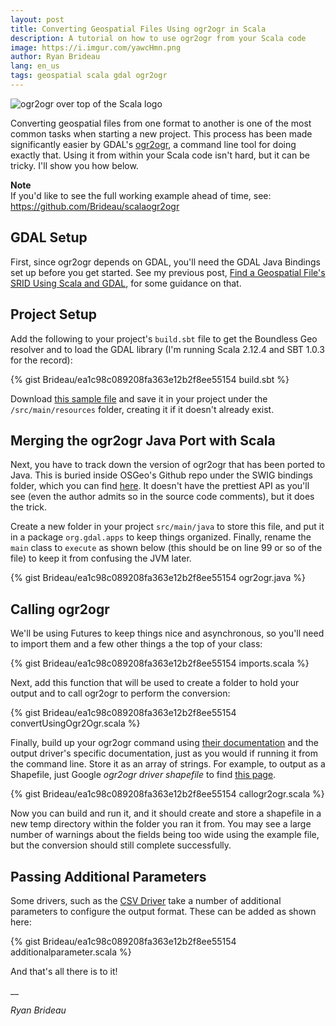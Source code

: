 ```yaml
---
layout: post
title: Converting Geospatial Files Using ogr2ogr in Scala
description: A tutorial on how to use ogr2ogr from your Scala code
image: https://i.imgur.com/yawcHmn.png
author: Ryan Brideau
lang: en_us
tags: geospatial scala gdal ogr2ogr
---
```


<img src="https://i.imgur.com/yawcHmn.png" alt="ogr2ogr over top of the Scala logo">

Converting geospatial files from one format to another is one of the most common tasks when starting a new project. This process has been made significantly easier by GDAL's [ogr2ogr](http://www.gdal.org/ogr2ogr.html), a command line tool for doing exactly that. Using it from within your Scala code isn't hard, but it can be tricky. I'll show you how below.

<div class="message">
<div class="note"><strong>Note</strong></div>
If you'd like to see the full working example ahead of time, see: <a href="https://github.com/Brideau/scalaogr2ogr" rel="noopener" target="_blank">https://github.com/Brideau/scalaogr2ogr</a>
</div>

## GDAL Setup

First, since ogr2ogr depends on GDAL, you'll need the GDAL Java Bindings set up before you get started. See my previous post, [Find a Geospatial File's SRID Using Scala and GDAL](/2017/11/23/finding-srs-srid-geospatial-file-scala-gdal/#gdal-setup), for some guidance on that.

## Project Setup

Add the following to your project's `build.sbt` file to get the Boundless Geo resolver and to load the GDAL library (I'm running Scala 2.12.4 and SBT 1.0.3 for the record):

 {% gist Brideau/ea1c98c089208fa363e12b2f8ee55154 build.sbt %}

Download [this sample file](https://github.com/Brideau/findsrid/blob/master/src/main/resources/Canada3573.gpkg?raw=true) and save it in your project under the ```/src/main/resources``` folder, creating it if it doesn't already exist.

## Merging the ogr2ogr Java Port with Scala

Next, you have to track down the version of ogr2ogr that has been ported to Java. This is buried inside OSGeo's Github repo under the SWIG bindings folder, which you can find [here](https://github.com/OSGeo/gdal/blob/trunk/gdal/swig/java/apps/ogr2ogr.java). It doesn't have the prettiest API as you'll see (even the author admits so in the source code comments), but it does the trick.

Create a new folder in your project ```src/main/java``` to store this file, and put it in a package ```org.gdal.apps``` to keep things organized. Finally, rename the ```main``` class to ```execute``` as shown below (this should be on line 99 or so of the file) to keep it from confusing the JVM later.

{% gist Brideau/ea1c98c089208fa363e12b2f8ee55154 ogr2ogr.java %}

## Calling ogr2ogr

We'll be using Futures to keep things nice and asynchronous, so you'll need to import them and a few other things a the top of your class:

{% gist Brideau/ea1c98c089208fa363e12b2f8ee55154 imports.scala %}

Next, add this function that will be used to create a folder to hold your output and to call ogr2ogr to perform the conversion:

{% gist Brideau/ea1c98c089208fa363e12b2f8ee55154 convertUsingOgr2Ogr.scala %}

Finally, build up your ogr2ogr command using [their documentation](http://www.gdal.org/ogr2ogr.html) and the output driver's specific documentation, just as you would if running it from the command line. Store it as an array of strings. For example, to output as a Shapefile, just Google _ogr2ogr driver shapefile_ to find [this page](http://www.gdal.org/drv_shapefile.html).

{% gist Brideau/ea1c98c089208fa363e12b2f8ee55154 callogr2ogr.scala %}

Now you can build and run it, and it should create and store a shapefile in a new temp directory within the folder you ran it from. You may see a large number of warnings about the fields being too wide using the example file, but the conversion should still complete successfully.

## Passing Additional Parameters

Some drivers, such as the [CSV Driver](http://www.gdal.org/drv_csv.html) take a number of additional parameters to configure the output format. These can be added as shown here:

{% gist Brideau/ea1c98c089208fa363e12b2f8ee55154 additionalparameter.scala %}

And that's all there is to it!

__

_Ryan Brideau_
